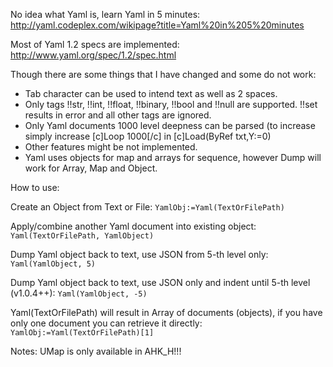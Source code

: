 No idea what Yaml is, learn Yaml in 5 minutes: http://yaml.codeplex.com/wikipage?title=Yaml%20in%205%20minutes

Most of Yaml 1.2 specs are implemented: http://www.yaml.org/spec/1.2/spec.html

Though there are some things that I have changed and some do not work:

  - Tab character can be used to intend text as well as 2 spaces.
  - Only tags !!str, !!int, !!float, !!binary, !!bool and !!null are supported. !!set results in error and all other tags are ignored.
  - Only Yaml documents 1000 level deepness can be parsed (to increase simply increase [c]Loop 1000[/c] in [c]Load(ByRef txt,Y:=0)
  - Other features might be not implemented.
  - Yaml uses objects for map and arrays for sequence, however Dump will work for Array, Map and Object.

How to use:

  Create an Object from Text or File:
    `YamlObj:=Yaml(TextOrFilePath)`

  Apply/combine another Yaml document into existing object:
    `Yaml(TextOrFilePath, YamlObject)`

  Dump Yaml object back to text, use JSON from 5-th level only:
    `Yaml(YamlObject, 5)`

  Dump Yaml object back to text, use JSON only and indent until 5-th level (v1.0.4++):
    `Yaml(YamlObject, -5)`

  Yaml(TextOrFilePath) will result in Array of documents (objects), if you have only one document you can retrieve it directly:
    `YamlObj:=Yaml(TextOrFilePath)[1]`

Notes:
UMap is only available in AHK_H!!!